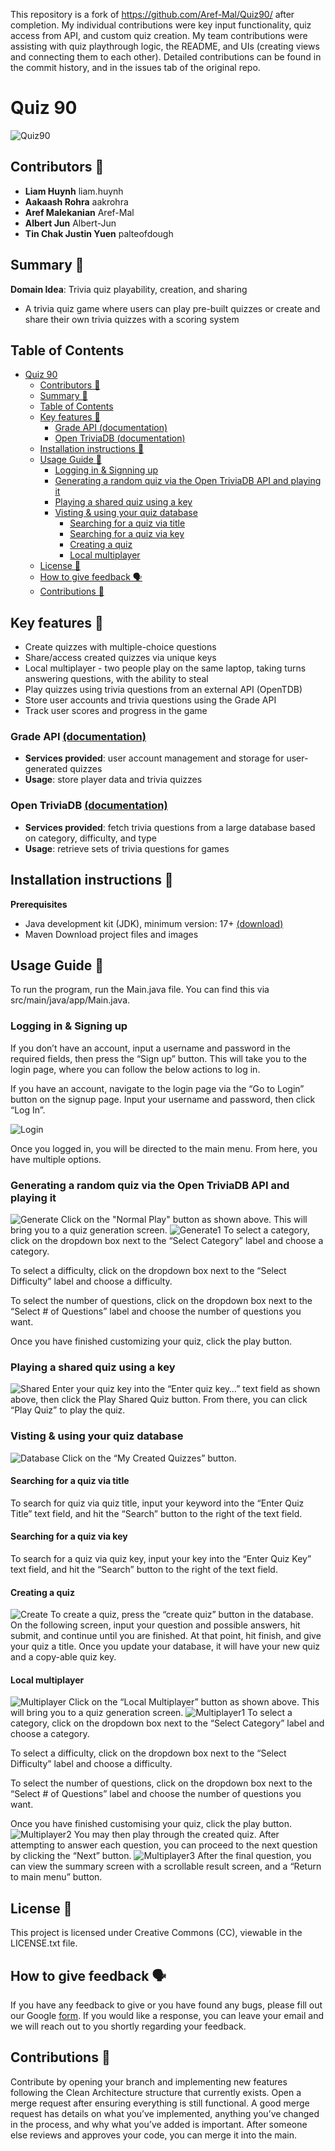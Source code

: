 This repository is a fork of https://github.com/Aref-Mal/Quiz90/ after completion. My individual contributions were key input functionality, quiz access from API, and custom quiz creation. My team contributions were assisting with quiz playthrough logic, the README, and UIs (creating views and connecting them to each other). Detailed contributions can be found in the commit history, and in the issues tab of the original repo.

# Quiz 90 
![Quiz90](images/quiz90.png)
## Contributors 👬
- **Liam Huynh** liam.huynh
- **Aakaash Rohra** aakrohra
- **Aref Malekanian** Aref-Mal
- **Albert Jun** Albert-Jun
- **Tin Chak Justin Yuen** palteofdough

## Summary 📃
**Domain Idea**: Trivia quiz playability, creation, and sharing

 - A trivia quiz game where users can play pre-built quizzes or create and share their own trivia quizzes with a scoring system

## Table of Contents
<!-- TOC -->
* [Quiz 90](#quiz-90-)
  * [Contributors 👬](#contributors-)
  * [Summary 📃](#summary-)
  * [Table of Contents](#table-of-contents)
  * [Key features 🔑](#key-features-)
    * [Grade API (documentation)](#grade-api--documentation-)
    * [Open TriviaDB (documentation)](#open-triviadb--documentation-)
  * [Installation instructions 💠](#installation-instructions-)
  * [Usage Guide 🦮](#usage-guide-)
    * [Logging in & Signning up](#logging-in--signning-up)
    * [Generating a random quiz via the Open TriviaDB API and playing it](#generating-a-random-quiz-via-the-open-triviadb-api-and-playing-it)
    * [Playing a shared quiz using a key](#playing-a-shared-quiz-using-a-key)
    * [Visting & using your quiz database](#visting--using-your-quiz-database)
      * [Searching for a quiz via title](#searching-for-a-quiz-via-title)
      * [Searching for a quiz via key](#searching-for-a-quiz-via-key)
      * [Creating a quiz](#creating-a-quiz)
      * [Local multiplayer](#local-multiplayer)
  * [License 🪪](#license-)
  * [How to give feedback 🗣️](#how-to-give-feedback-)
  * [Contributions 🤝](#contributions-)
<!-- TOC -->

## Key features 🔑
- Create quizzes with multiple-choice questions
- Share/access created quizzes via unique keys
- Local multiplayer - two people play on the same laptop, taking turns answering questions, with the ability to steal
- Play quizzes using trivia questions from an external API (OpenTDB)
- Store user accounts and trivia questions using the Grade API
- Track user scores and progress in the game 
### Grade API [(documentation)](https://www.postman.com/cloudy-astronaut-813156/csc207-grade-apis-demo/overview)
- **Services provided**: user account management and storage for user-generated quizzes
- **Usage**: store player data and trivia quizzes
### Open TriviaDB [(documentation)](https://opentdb.com/api_config.php)
- **Services provided**: fetch trivia questions from a large database based on category, difficulty, and type
- **Usage**: retrieve sets of trivia questions for games

## Installation instructions 💠
**Prerequisites**
- Java development kit (JDK), minimum version: 17+ [(download)](https://www.oracle.com/java/technologies/downloads/?er=221886)
- Maven
Download project files and images 

## Usage Guide 🦮
To run the program, run the Main.java file. You can find this via src/main/java/app/Main.java.

### Logging in & Signing up
If you don’t have an account, input a username and password in the required fields, then press the “Sign up” button. This will take you to the login page, where you can follow the below actions to log in.

If you have an account, navigate to the login page via the “Go to Login” button on the signup page. Input your username and password, then click “Log In”.

![Login](images/login.png)

Once you logged in, you will be directed to the main menu. From here, you have multiple options.

### Generating a random quiz via the Open TriviaDB API and playing it
![Generate](images/generate.png)
Click on the "Normal Play" button as shown above. This will bring you to a quiz generation screen.
![Generate1](images/generate1.png)
To select a category, click on the dropdown box next to the “Select Category”  label and choose a category.

To select a difficulty, click on the dropdown box next to the “Select Difficulty” label and choose a difficulty.

To select the number of questions, click on the dropdown box next to the “Select # of Questions” label and choose the number of questions you want.

Once you have finished customizing your quiz, click the play button. 

### Playing a shared quiz using a key
![Shared](images/shared.png)
Enter your quiz key into the “Enter quiz key…” text field as shown above, then click the Play Shared Quiz button. From there, you can click “Play Quiz” to play the quiz. 

### Visting & using your quiz database
![Database](images/database.png)
Click on the “My Created Quizzes” button. 

#### Searching for a quiz via title
To search for quiz via quiz title, input your keyword into the “Enter Quiz Title” text field, and hit the “Search” button to the right of the text field. 

#### Searching for a quiz via key
To search for a quiz via quiz key, input your key into the “Enter Quiz Key” text field, and hit the “Search” button to the right of the text field.

#### Creating a quiz
![Create](images/create.png)
To create a quiz, press the “create quiz” button in the database. On the following screen, input your question and possible answers, hit submit, and continue until you are finished. At that point, hit finish, and give your quiz a title. Once you update your database, it will have your new quiz and a copy-able quiz key.

#### Local multiplayer
![Multiplayer](images/multiplayer.png)
Click on the “Local Multiplayer” button as shown above. This will bring you to a quiz generation screen. 
![Multiplayer1](images/mulitplayer1.png)
To select a category, click on the dropdown box next to the “Select Category”  label and choose a category.

To select a difficulty, click on the dropdown box next to the “Select Difficulty” label and choose a difficulty.

To select the number of questions, click on the dropdown box next to the “Select # of Questions” label and choose the number of questions you want.

Once you have finished customising your quiz, click the play button.
![Multiplayer2](images/multiplayer2.png)
You may then play through the created quiz. After attempting to answer each question, you can proceed to the next question by clicking the “Next” button.
![Multiplayer3](images/multiplayer3.png)
After the final question, you can view the summary screen with a scrollable result screen, and a “Return to main menu” button.

## License 🪪
This project is licensed under Creative Commons (CC), viewable in the LICENSE.txt file.

## How to give feedback 🗣️
If you have any feedback to give or you have found any bugs, please fill out our Google [form](https://forms.gle/k9eYhTEbdwfwB3bH7). If you would like a response, you can leave your email and we will reach out to you shortly regarding your feedback. 
## Contributions 🤝
Contribute by opening your branch and implementing new features following the Clean Architecture structure that currently exists. Open a merge request after ensuring everything is still functional. A good merge request has details on what you’ve implemented, anything you’ve changed in the process, and why what you’ve added is important. After someone else reviews and approves your code, you can merge it into the main.
